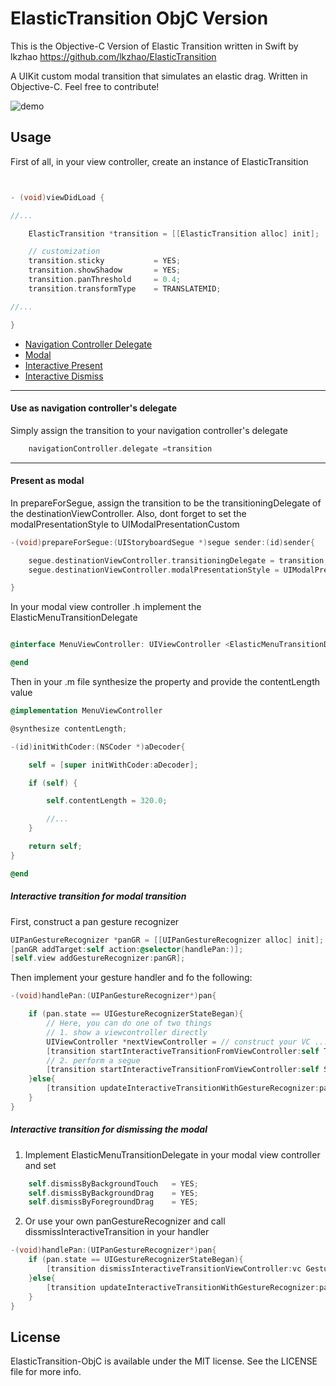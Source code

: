 # ElasticTransition ObjC Version
This is the Objective-C Version of Elastic Transition written in Swift by lkzhao https://github.com/lkzhao/ElasticTransition

A UIKit custom modal transition that simulates an elastic drag. Written in Objective-C. Feel free to contribute!

![demo](https://github.com/lkzhao/ElasticTransition/blob/master/imgs/demo.gif?raw=true)

## Usage

First of all, in your view controller, create an instance of ElasticTransition

```objective-c


- (void)viewDidLoad {

//...

    ElasticTransition *transition = [[ElasticTransition alloc] init];

    // customization
    transition.sticky           = YES;
    transition.showShadow       = YES;
    transition.panThreshold     = 0.4;
    transition.transformType    = TRANSLATEMID;

//...

}
```

- [Navigation Controller Delegate](#use-as-navigation-controllers-delegate)
- [Modal](#present-as-modal)
- [Interactive Present](#interactive-transition-for-modal-transition)
- [Interactive Dismiss](#interactive-transition-for-dismissing-the-modal)

------------------------

#### Use as navigation controller's delegate

Simply assign the transition to your navigation controller's delegate

```objective-c
    navigationController.delegate =transition
```

------------------------

#### Present as modal

In prepareForSegue, assign the transition to be the transitioningDelegate of the destinationViewController.
Also, dont forget to set the modalPresentationStyle to UIModalPresentationCustom

```objective-c
-(void)prepareForSegue:(UIStoryboardSegue *)segue sender:(id)sender{

    segue.destinationViewController.transitioningDelegate = transition;
    segue.destinationViewController.modalPresentationStyle = UIModalPresentationCustom;

}
```

In your modal view controller .h implement the ElasticMenuTransitionDelegate
```objective-c

@interface MenuViewController: UIViewController <ElasticMenuTransitionDelegate>

@end
```

Then in your .m file synthesize the property and provide the contentLength value
```objective-c
@implementation MenuViewController

@synthesize contentLength;

-(id)initWithCoder:(NSCoder *)aDecoder{

    self = [super initWithCoder:aDecoder];

    if (self) {

        self.contentLength = 320.0;

        //...
    }

    return self;
}

@end
```


##### Interactive transition for modal transition

First, construct a pan gesture recognizer

```objective-c
UIPanGestureRecognizer *panGR = [[UIPanGestureRecognizer alloc] init];
[panGR addTarget:self action:@selector(handlePan:)];
[self.view addGestureRecognizer:panGR];
```

Then implement your gesture handler and fo the following:

```objective-c
-(void)handlePan:(UIPanGestureRecognizer*)pan{

    if (pan.state == UIGestureRecognizerStateBegan){
        // Here, you can do one of two things
        // 1. show a viewcontroller directly
        UIViewController *nextViewController = // construct your VC ...
        [transition startInteractiveTransitionFromViewController:self ToViewController:nextViewController GestureRecognizer:pan];
        // 2. perform a segue
        [transition startInteractiveTransitionFromViewController:self SegueIdentifier:@"menu" GestureRecognizer:pan];
    }else{
        [transition updateInteractiveTransitionWithGestureRecognizer:pan];
    }
}
```

##### Interactive transition for dismissing the modal

1. Implement ElasticMenuTransitionDelegate in your modal view controller and set

```objective-c
    self.dismissByBackgroundTouch   = YES;
    self.dismissByBackgroundDrag    = YES;
    self.dismissByForegroundDrag    = YES;
```

2. Or use your own panGestureRecognizer and call dissmissInteractiveTransition in your handler
```objective-c
-(void)handlePan:(UIPanGestureRecognizer*)pan{
    if (pan.state == UIGestureRecognizerStateBegan){
        [transition dismissInteractiveTransitionViewController:vc GestureRecognizer:pan Completion:nil];
    }else{
        [transition updateInteractiveTransitionWithGestureRecognizer:pan];
    }
}
```


## License

ElasticTransition-ObjC is available under the MIT license. See the LICENSE file for more info.

